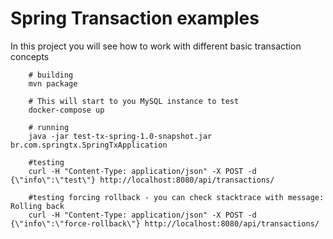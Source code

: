 # Spring Transaction examples
In this project you will see how to work with different basic transaction concepts

```
    # building
    mvn package
    
    # This will start to you MySQL instance to test
    docker-compose up
    
    # running
    java -jar test-tx-spring-1.0-snapshot.jar br.com.springtx.SpringTxApplication
    
    #testing
    curl -H "Content-Type: application/json" -X POST -d {\"info\":\"test\"} http://localhost:8080/api/transactions/
    
    #testing forcing rollback - you can check stacktrace with message: Rolling back
    curl -H "Content-Type: application/json" -X POST -d {\"info\":\"force-rollback\"} http://localhost:8080/api/transactions/
```
